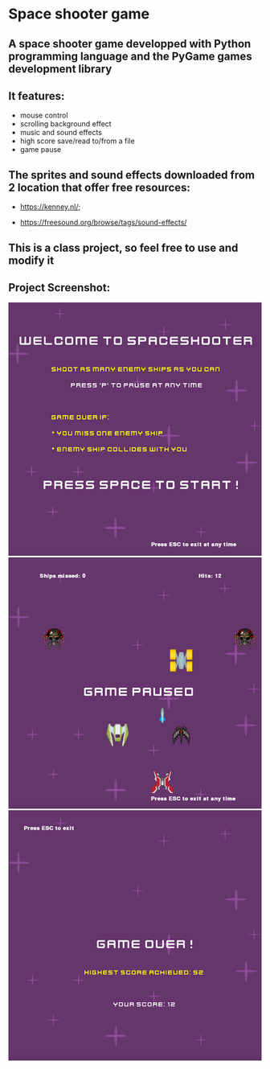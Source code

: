 # Space shooter game
## A space shooter game developped with Python programming language and the PyGame games development library

## It features:
* mouse control
* scrolling background effect
* music and sound effects
* high score save/read to/from a file
* game pause

## The sprites and sound effects downloaded from 2 location that offer free resources:

* https://kenney.nl/;

* https://freesound.org/browse/tags/sound-effects/

## This is a class project, so feel free to use and modify it

## Project Screenshot:
![front menu](/images/spaceshooter1.png "project screenshot")
![main game](/images/spaceshooter2.png "project screenshot")
![game over](/images/spaceshooter3.png "project screenshot")


